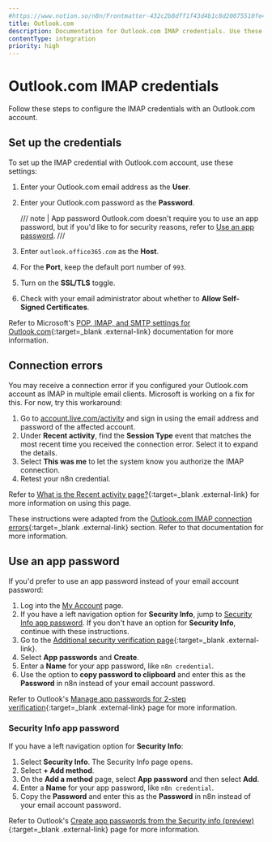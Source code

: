 ```yaml
---
#https://www.notion.so/n8n/Frontmatter-432c2b8dff1f43d4b1c8d20075510fe4
title: Outlook.com
description: Documentation for Outlook.com IMAP credentials. Use these credentials to authenticate Outlook.com IMAP in n8n, a workflow automation platform.
contentType: integration
priority: high
---
```


# Outlook.com IMAP credentials

Follow these steps to configure the IMAP credentials with an Outlook.com account.

## Set up the credentials

To set up the IMAP credential with Outlook.com account, use these settings:

1. Enter your Outlook.com email address as the **User**.
2. Enter your Outlook.com password as the **Password**.

    /// note | App password
        Outlook.com doesn't require you to use an app password, but if you'd like to for security reasons, refer to [Use an app password](#use-an-app-password).
    ///

3. Enter `outlook.office365.com` as the **Host**.
4. For the **Port**, keep the default port number of `993`.
5. Turn on the **SSL/TLS** toggle.
6. Check with your email administrator about whether to **Allow Self-Signed Certificates**.

Refer to Microsoft's [POP, IMAP, and SMTP settings for Outlook.com](https://support.microsoft.com/en-us/office/pop-imap-and-smtp-settings-for-outlook-com-d088b986-291d-42b8-9564-9c414e2aa040){:target=_blank .external-link} documentation for more information.

## Connection errors

You may receive a connection error if you configured your Outlook.com account as IMAP in multiple email clients. Microsoft is working on a fix for this. For now, try this workaround:

1. Go to [account.live.com/activity](https://account.live.com/activity) and sign in using the email address and password of the affected account.
1. Under **Recent activity**, find the **Session Type** event that matches the most recent time you received the connection error. Select it to expand the details.
1. Select **This was me** to let the system know you authorize the IMAP connection.
1. Retest your n8n credential.

Refer to [What is the Recent activity page?](https://support.microsoft.com/en-us/account-billing/what-is-the-recent-activity-page-23cf5556-4dbe-70da-82c8-bb3a8d8f8016){:target=_blank .external-link} for more information on using this page.

These instructions were adapted from the [Outlook.com IMAP connection errors](https://support.microsoft.com/en-us/office/pop-imap-and-smtp-settings-for-outlook-com-d088b986-291d-42b8-9564-9c414e2aa040){:target=_blank .external-link} section. Refer to that documentation for more information.

## Use an app password

If you'd prefer to use an app password instead of your email account password:

1. Log into the [My Account](https://myaccount.microsoft.com/) page.
2. If you have a left navigation option for **Security Info**, jump to [Security Info app password](#security-info-app-password). If you don't have an option for **Security Info**, continue with these instructions.
3. Go to the [Additional security verification page](https://account.activedirectory.windowsazure.com/Proofup.aspx){:target=_blank .external-link}.
4. Select **App passwords** and **Create**.
5. Enter a **Name** for your app password, like `n8n credential`.
6. Use the option to **copy password to clipboard** and enter this as the **Password** in n8n instead of your email account password.

Refer to Outlook's [Manage app passwords for 2-step verification](https://support.microsoft.com/en-us/account-billing/manage-app-passwords-for-two-step-verification-d6dc8c6d-4bf7-4851-ad95-6d07799387e9){:target=_blank .external-link} page for more information.

### Security Info app password

If you have a left navigation option for **Security Info**:

1. Select **Security Info**. The Security Info page opens.
2. Select **+ Add method**.
3. On the **Add a method** page, select **App password** and then select **Add**.
4. Enter a **Name** for your app password, like `n8n credential`.
5. Copy the **Password** and enter this as the **Password** in n8n instead of your email account password.

Refer to Outlook's [Create app passwords from the Security info (preview)](https://support.microsoft.com/en-us/account-billing/create-app-passwords-from-the-security-info-preview-page-d8bc744a-ce3f-4d4d-89c9-eb38ab9d4137){:target=_blank .external-link} page for more information.